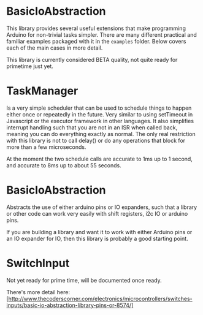 # BasicIoAbstraction

This library provides several useful extensions that make programming Arduino for non-trivial tasks simpler. There are many different practical and familiar examples packaged with it in the `examples` folder. Below covers each of the main cases in more detail.

This library is currently considered BETA quality, not quite ready for primetime just yet.

# TaskManager

Is a very simple scheduler that can be used to schedule things to happen either once or repeatedly in the future. Very similar to using setTimeout in Javascript or the executor framework in other languages. It also simplifies interrupt handling such that you are not in an ISR when called back, meaning you can do everything exactly as normal. The only real restriction with this library is not to call delay() or do any operations that block for more than a few microseconds. 

At the moment the two schedule calls are accurate to 1ms up to 1 second, and accurate to 8ms up to about 55 seconds.

# BasicIoAbstraction

Abstracts the use of either arduino pins or IO expanders, such that a library or other code can work very easily with shift registers, i2c IO or arduino pins. 

If you are building a library and want it to work with either Arduino pins or an IO expander for IO, then this library is probably a good starting point.

# SwitchInput

Not yet ready for prime time, will be documented once ready.

There's more detail here:
[http://www.thecoderscorner.com/electronics/microcontrollers/switches-inputs/basic-io-abstraction-library-pins-or-8574/]

